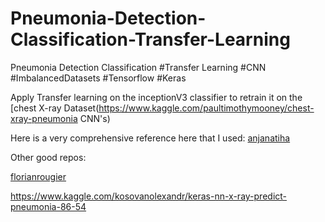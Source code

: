 # Pneumonia-Detection-Classification-Transfer-Learning
Pneumonia Detection Classification #Transfer Learning  #CNN #ImbalancedDatasets #Tensorflow #Keras

Apply Transfer learning on the inceptionV3 classifier to retrain it on the [chest X-ray Dataset(https://www.kaggle.com/paultimothymooney/chest-xray-pneumonia CNN's)

Here is a very comprehensive reference here that I used: [anjanatiha](https://github.com/anjanatiha/Pneumonia-Detection-from-Chest-X-Ray-Images-with-Deep-Learning/blob/master/code/Detection%20of%20Pneumonia%20from%20Chest%20X-Ray%20Images%201.0.0.3.ipynb)

Other good repos:

[florianrougier](https://github.com/florianrougier/pneumonia_detection/blob/master/Pneumonia_detection.ipynb)

https://www.kaggle.com/kosovanolexandr/keras-nn-x-ray-predict-pneumonia-86-54

